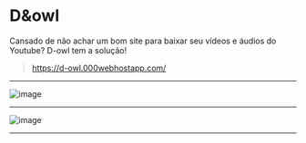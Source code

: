 # D&owl

Cansado de não achar um bom site para baixar seu vídeos e áudios do Youtube?
D-owl tem a solução! 

> https://d-owl.000webhostapp.com/
*******
![image](https://user-images.githubusercontent.com/92654861/226136830-978395e1-d50c-4ad0-ab45-aa0ff415d777.png)
*******
![image](https://user-images.githubusercontent.com/92654861/226137137-6cbd73ca-c4cf-4aae-9391-0e0927028e8f.png)
*******


